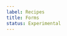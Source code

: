 ```yaml
---
label: Recipes
title: Forms
status: Experimental
---
```


<recipe
    name="Login Form"
    recipe="forms"
    variation="login"
    >
</recipe>
